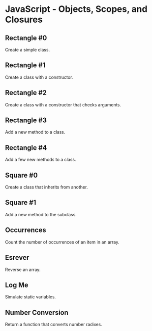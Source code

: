 # JavaScript - Objects, Scopes, and Closures

## Rectangle #0
Create a simple class.

## Rectangle #1
Create a class with a constructor.

## Rectangle #2
Create a class with a constructor that checks arguments.

## Rectangle #3
Add a new method to a class.

## Rectangle #4
Add a few new methods to a class.

## Square #0
Create a class that inherits from another.

## Square #1
Add a new method to the subclass.

## Occurrences
Count the number of occurrences of an item in an array.

## Esrever
Reverse an array.

## Log Me
Simulate static variables.

## Number Conversion
Return a function that converts number radixes.
